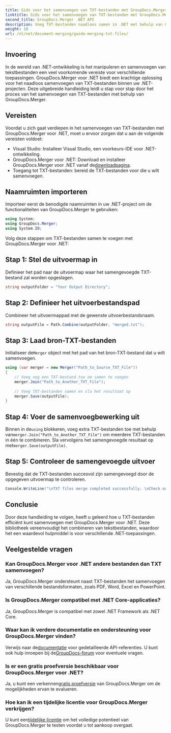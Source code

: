 ```yaml
---
title: Gids voor het samenvoegen van TXT-bestanden met GroupDocs.Merger voor .NET
linktitle: Gids voor het samenvoegen van TXT-bestanden met GroupDocs.Merger voor .NET
second_title: GroupDocs.Merger .NET API
description: Voeg TXT-bestanden naadloos samen in .NET met behulp van GroupDocs.Merger. Stapsgewijze handleiding voor ontwikkelaars. Documentatie en ondersteuning beschikbaar.
weight: 18
url: /nl/net/document-merging/guide-merging-txt-files/
---
```

## Invoering
In de wereld van .NET-ontwikkeling is het manipuleren en samenvoegen van tekstbestanden een veel voorkomende vereiste voor verschillende toepassingen. GroupDocs.Merger voor .NET biedt een krachtige oplossing voor het naadloos samenvoegen van TXT-bestanden binnen uw .NET-projecten. Deze uitgebreide handleiding leidt u stap voor stap door het proces van het samenvoegen van TXT-bestanden met behulp van GroupDocs.Merger.
## Vereisten
Voordat u zich gaat verdiepen in het samenvoegen van TXT-bestanden met GroupDocs.Merger voor .NET, moet u ervoor zorgen dat u aan de volgende vereisten voldoet:
- Visual Studio: Installeer Visual Studio, een voorkeurs-IDE voor .NET-ontwikkeling.
-  GroupDocs.Merger voor .NET: Download en installeer GroupDocs.Merger voor .NET vanaf de[downloadpagina](https://releases.groupdocs.com/merger/net/).
- Toegang tot TXT-bestanden: bereid de TXT-bestanden voor die u wilt samenvoegen.

## Naamruimten importeren
Importeer eerst de benodigde naamruimten in uw .NET-project om de functionaliteiten van GroupDocs.Merger te gebruiken:
```csharp
using System; 
using GroupDocs.Merger;
using System.IO;
```

Volg deze stappen om TXT-bestanden samen te voegen met GroupDocs.Merger voor .NET:
## Stap 1: Stel de uitvoermap in
Definieer het pad naar de uitvoermap waar het samengevoegde TXT-bestand zal worden opgeslagen.
```csharp
string outputFolder = "Your Output Directory";
```
## Stap 2: Definieer het uitvoerbestandspad
Combineer het uitvoermappad met de gewenste uitvoerbestandsnaam.
```csharp
string outputFile = Path.Combine(outputFolder, "merged.txt");
```
## Stap 3: Laad bron-TXT-bestanden
 Initialiseer de`Merger` object met het pad van het bron-TXT-bestand dat u wilt samenvoegen.
```csharp
using (var merger = new Merger("Path_to_Source_TXT_File"))
{
    // Voeg nog een TXT-bestand toe om samen te voegen
    merger.Join("Path_to_Another_TXT_File");
    
    // Voeg TXT-bestanden samen en sla het resultaat op
    merger.Save(outputFile);
}
```
## Stap 4: Voer de samenvoegbewerking uit
 Binnen in de`using` blokkeren, voeg extra TXT-bestanden toe met behulp van`merger.Join("Path_to_Another_TXT_File")` om meerdere TXT-bestanden in één te combineren. Sla vervolgens het samengevoegde resultaat op met`merger.Save(outputFile)`.
## Stap 5: Controleer de samengevoegde uitvoer
Bevestig dat de TXT-bestanden succesvol zijn samengevoegd door de opgegeven uitvoermap te controleren.
```csharp
Console.WriteLine("\nTXT files merge completed successfully. \nCheck output in {0}", outputFolder);
```

## Conclusie
Door deze handleiding te volgen, heeft u geleerd hoe u TXT-bestanden efficiënt kunt samenvoegen met GroupDocs.Merger voor .NET. Deze bibliotheek vereenvoudigt het combineren van tekstbestanden, waardoor het een waardevol hulpmiddel is voor verschillende .NET-toepassingen.

## Veelgestelde vragen
### Kan GroupDocs.Merger voor .NET andere bestanden dan TXT samenvoegen?
Ja, GroupDocs.Merger ondersteunt naast TXT-bestanden het samenvoegen van verschillende bestandsformaten, zoals PDF, Word, Excel en PowerPoint.
### Is GroupDocs.Merger compatibel met .NET Core-applicaties?
Ja, GroupDocs.Merger is compatibel met zowel .NET Framework als .NET Core.
### Waar kan ik verdere documentatie en ondersteuning voor GroupDocs.Merger vinden?
 Verwijs naar de[documentatie](https://tutorials.groupdocs.com/merger/net/) voor gedetailleerde API-referenties. U kunt ook hulp inroepen bij de[GroupDocs-forum](https://forum.groupdocs.com/c/merger/32) voor eventuele vragen.
### Is er een gratis proefversie beschikbaar voor GroupDocs.Merger voor .NET?
 Ja, u kunt een verkennen[gratis proefversie](https://releases.groupdocs.com/) van GroupDocs.Merger om de mogelijkheden ervan te evalueren.
### Hoe kan ik een tijdelijke licentie voor GroupDocs.Merger verkrijgen?
 U kunt een[tijdelijke licentie](https://purchase.groupdocs.com/temporary-license/) om het volledige potentieel van GroupDocs.Merger te testen voordat u tot aankoop overgaat.